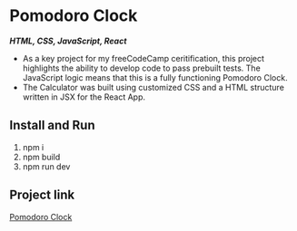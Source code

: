 # Pomodoro Clock

**_HTML, CSS, JavaScript, React_**

- As a key project for my freeCodeCamp ceritification, this project highlights the ability to develop code to pass prebuilt tests. The JavaScript logic means that this is a fully functioning Pomodoro Clock.
- The Calculator was built using customized CSS and a HTML structure written in JSX for the React App.

## Install and Run

1. npm i
2. npm build
3. npm run dev

## Project link

[Pomodoro Clock](https://gleaming-tartufo-66c75a.netlify.app/)
